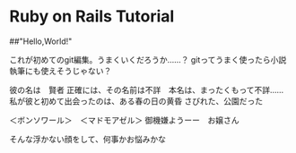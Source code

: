 # Ruby on Rails Tutorial

##"Hello,World!"

これが初めてのgit編集。うまくいくだろうか……？
gitってうまく使ったら小説執筆にも使えそうじゃない？

彼の名は　賢者
正確には、その名前は不詳　本名は、まったくもって不詳……
私が彼と初めて出会ったのは、ある春の日の黄昏
さびれた、公園だった

＜ボンソワール＞　＜マドモアゼル＞
御機嫌ようーー　お嬢さん

そんな浮かない顔をして、何事かお悩みかな
